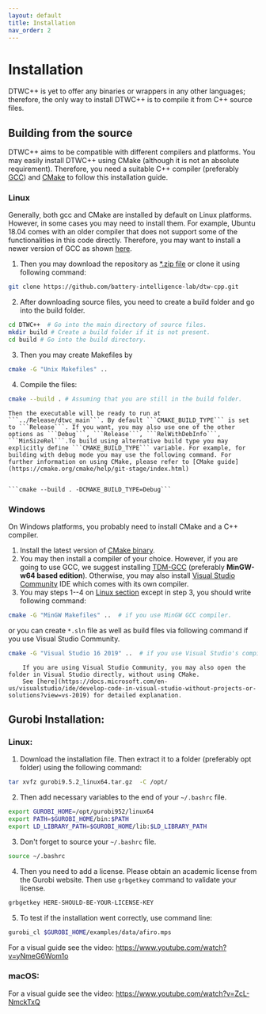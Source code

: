 ```yaml
---
layout: default
title: Installation
nav_order: 2
---
```


# Installation

DTWC++ is yet to offer any binaries or wrappers in any other languages; therefore, the only way to install DTWC++ is to compile it from C++ source files. 

## Building from the source

DTWC++ aims to be compatible with different compilers and platforms. You may easily install DTWC++ using CMake (although it is not an absolute requirement). Therefore, you need a suitable C++ compiler (preferably [GCC](https://gcc.gnu.org/)) and [CMake](https://cmake.org/) to follow this installation guide.   


### Linux

Generally, both gcc and CMake are installed by default on Linux platforms. However, in some cases you may need to install them. For example, Ubuntu 18.04 comes with an older compiler that does not support some of the functionalities in this code directly. Therefore, you may want to install a newer version of GCC as shown [here](https://linuxize.com/post/how-to-install-gcc-compiler-on-ubuntu-18-04/). 

1. Then you may download the repository as [*.zip file](https://github.com/battery-intelligence-lab/dtw-cpp/archive/refs/heads/main.zip) or clone it using following command: 
```bash
git clone https://github.com/battery-intelligence-lab/dtw-cpp.git
```
2. After downloading source files, you need to create a build folder and go into the build folder.
```bash
cd DTWC++  # Go into the main directory of source files.
mkdir build # Create a build folder if it is not present.
cd build # Go into the build directory. 
```
3. Then you may create Makefiles by 
```bash
cmake -G "Unix Makefiles" .. 
```
4. Compile the files:
```bash
cmake --build . # Assuming that you are still in the build folder. 
```

```note
Then the executable will be ready to run at ```../Release/dtwc_main```. By default ```CMAKE_BUILD_TYPE``` is set to ```Release```. If you want, you may also use one of the other options as ```Debug```, ```Release```, ```RelWithDebInfo```, ```MinSizeRel```.To build using alternative build type you may explicitly define ```CMAKE_BUILD_TYPE``` variable. For example, for building with debug mode you may use the following command. For further information on using CMake, please refer to [CMake guide](https://cmake.org/cmake/help/git-stage/index.html)  


```cmake --build . -DCMAKE_BUILD_TYPE=Debug```
```


### Windows

On Windows platforms, you probably need to install CMake and a C++ compiler. 

1. Install the latest version of [CMake binary](https://cmake.org/download/#latest).
2. You may then install a compiler of your choice. However, if you are going to use GCC, we suggest installing [TDM-GCC](https://jmeubank.github.io/tdm-gcc/download/) (preferably **MinGW-w64 based edition**). Otherwise, you may also install [Visual Studio Community](https://visualstudio.microsoft.com/vs/community/) IDE which comes with its own compiler.
3. You may steps 1--4 on [Linux section](#linux) except in step 3, you should write following command: 
```bash
cmake -G "MinGW Makefiles" ..  # if you use MinGW GCC compiler.
```
or you can create ```*.sln``` file as well as build files via following command if you use Visual Studio Community. 
```bash
cmake -G "Visual Studio 16 2019" ..  # if you use Visual Studio's compiler.
```

```note
    If you are using Visual Studio Community, you may also open the folder in Visual Studio directly, without using CMake. 
    See [here](https://docs.microsoft.com/en-us/visualstudio/ide/develop-code-in-visual-studio-without-projects-or-solutions?view=vs-2019) for detailed explanation.
```


## Gurobi Installation: 

### Linux: 

1. Download the installation file. Then extract it to a folder (preferably opt folder) using the following command:

```bash
tar xvfz gurobi9.5.2_linux64.tar.gz  -C /opt/
```

2. Then add necessary variables to the end of your `~/.bashrc` file. 

```bash
export GUROBI_HOME=/opt/gurobi952/linux64
export PATH=$GUROBI_HOME/bin:$PATH
export LD_LIBRARY_PATH=$GUROBI_HOME/lib:$LD_LIBRARY_PATH
```

3. Don't forget to source your `~/.bashrc` file.

```bash
source ~/.bashrc
```

4. Then you need to add a license. Please obtain an academic license from the Gurobi website. Then use `grbgetkey` command to validate your license. 

```bash
grbgetkey HERE-SHOULD-BE-YOUR-LICENSE-KEY
```

5. To test if the installation went correctly, use command line: 

```bash
gurobi_cl $GUROBI_HOME/examples/data/afiro.mps
```

For a visual guide see the video: https://www.youtube.com/watch?v=yNmeG6Wom1o


### macOS:

For a visual guide see the video: https://www.youtube.com/watch?v=ZcL-NmckTxQ

